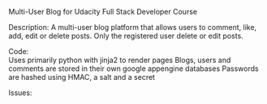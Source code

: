Multi-User Blog for Udacity Full Stack Developer Course

Description:
A multi-user blog platform that allows users to comment, like, add, edit or delete posts.
Only the registered user delete or edit posts.

Code:  
Uses primarily python with jinja2 to render pages
Blogs, users and comments are stored in their own google appengine databases
Passwords are hashed using HMAC, a salt and a secret

Issues:
 
